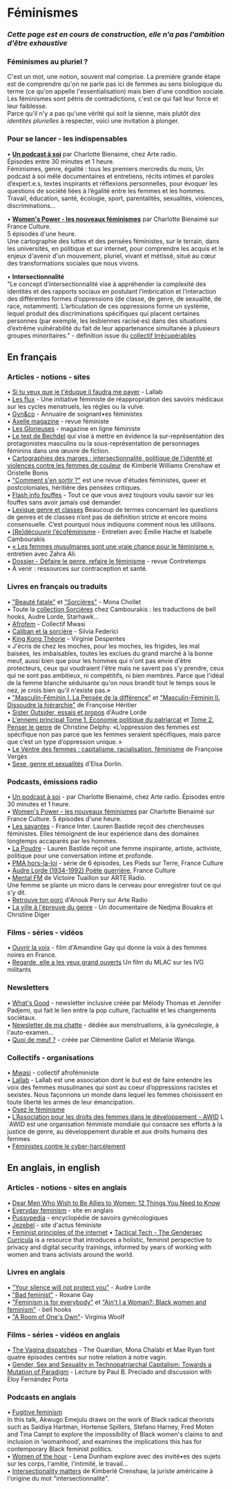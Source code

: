 # Féminismes

### _Cette page est en cours de construction, elle n'a pas l'ambition d'être exhaustive_

### Féminismes au pluriel ?
C'est un mot, une notion, souvent mal comprise. La première grande étape est de comprendre qu'on ne parle pas ici de femmes au sens biologique du terme (ce qu'on appelle l'essentialisation) mais bien d'une condition sociale.  
Les féminismes sont pétris de contradictions, c'est ce qui fait leur force et leur faiblesse.  
Parce qu'il n'y a pas qu'une vérité qui soit la sienne, mais plutôt _des identités plurielles_ à respecter, voici une invitation à plonger.

### Pour se lancer - les indispensables

• **[Un podcast à soi](https://www.arteradio.com/emission/un_podcast_soi)** par Charlotte Bienaimé, chez Arte radio.  
Épisodes entre 30 minutes et 1 heure.   
Féminismes, genre, égalité : tous les premiers mercredis du mois, Un podcast à soi mêle documentaires et entretiens, récits intimes et paroles d’expert.e.s, textes inspirants et réflexions personnelles, pour évoquer les questions de société liées à l’égalité entre les femmes et les hommes. Travail, éducation, santé, écologie, sport, parentalités, sexualités, violences, discriminations...  

• **[Women's Power - les nouveaux féminismes](https://www.franceculture.fr/emissions/grande-traversee-womens-power-les-nouveaux-feminismes)** par Charlotte Bienaimé sur France Culture.  
5 épisodes d'une heure.  
Une cartographie des luttes et des pensées féministes, sur le terrain, dans les universités, en politique et sur internet, pour comprendre les acquis et le enjeux d'avenir d'un mouvement, pluriel, vivant et métissé, situé au cœur des transformations sociales que nous vivons.  

• **Intersectionnalité**  
"Le concept d’intersectionnalité vise à appréhender la complexité des identités et des rapports sociaux en postulant l’imbrication et l’interaction des différentes formes d’oppressions (de classe, de genre, de sexualité, de race, notamment).
L’articulation de ces oppressions forme un système, lequel produit des discriminations spécifiques qui placent certaines personnes (par exemple, les lesbiennes racisé·es) dans des situations d’extrême vulnérabilité du fait de leur appartenance simultanée à plusieurs groupes minoritaires." - définition issue du [collectif Irrécupérables](https://www.irrecuperables.org/glossaire/intersectionnalite)  

## En français
### Articles - notions - sites
• [Si tu veux que je t'éduque il faudra me payer](http://www.lallab.org/si-tu-veux-que-je-teduque-il-faudra-me-payer/) - Lallab  
• [Les flux](http://lesflux.fr/) - Une initiative féministe de réappropriation des savoirs médicaux sur les cycles menstruels, les règles ou la vulve.  
• [Gyn&co](https://gynandco.wordpress.com/) - Annuaire de soignant•es féministes  
• [Axelle magazine](https://www.axellemag.be/) - revue féministe  
• [Les Glorieuses](https://lesglorieuses.fr/) - magazine en ligne féministe  
• [Le test de Bechdel](https://fr.wikipedia.org/wiki/Test_de_Bechdel) qui vise à mettre en évidence la sur-représentation des protagonistes masculins ou la sous-représentation de personnages féminins dans une œuvre de fiction.  
• [Cartographies des marges : intersectionnalité, politique de l'identité et violences contre les femmes de couleur](https://www.cairn.info/revue-cahiers-du-genre-2005-2-page-51.html) de Kimberlé Williams Crenshaw et Oristelle Bonis  
• ["Comment s'en sortir ?"](https://commentsensortir.org/) est une revue d'études féministes, queer et postcoloniales, héritière des pensées critiques.  
• [Flash info fouffes](http://www.flash-info-fouffes.fr/) - Tout ce que vous avez toujours voulu savoir sur les fouffes sans avoir jamais osé demander.  
• [Lexique genre et classes](https://incendo.noblogs.org/genresetclasses/petit-lexique/) Beaucoup de termes concernant les questions de genres et de classes n’ont pas de définition stricte et encore moins consensuelle. C’est pourquoi nous indiquons comment nous les utilisons.  
• [(Re)découvrir l’écoféminisme](https://www.contretemps.eu/redecouvrir-ecofeminisme/) - Entretien avec Émilie Hache et Isabelle Cambourakis  
• [« Les femmes musulmanes sont une vraie chance pour le féminisme »](http://www.contretemps.eu/les-femmes-musulmanes-sont-une-vraie-chance-pour-le-feminisme-entretien-avec-zahra-ali/), entretien avec Zahra Ali.  
• [Dossier - Défaire le genre, refaire le féminisme](http://www.contretemps.eu/dossier-genre-feminisme-patriarcat/) - revue Contretemps  
• À venir : ressources sur contraception et santé.

### Livres en français ou traduits
• ["Beauté fatale"](https://www.placedeslibraires.fr/livre/9782355221224-sorcieres-la-puissance-invaincue-des-femmes-mona-chollet/) et ["Sorcières"](https://www.placedeslibraires.fr/livre/9782355221224-sorcieres-la-puissance-invaincue-des-femmes-mona-chollet/) - Mona Chollet   
• Toute la [collection Sorcières](http://www.cambourakis.com/spip.php?page=recherche&champ=full&recherche=sorcieres) chez Cambourakis : les traductions de bell hooks, Audre Lorde, Starhawk...  
• [Afrofem](https://www.syllepse.net/afrofem-_r_37_i_737.html) - Collectif Mwasi  
• [Caliban et la sorcière](https://entremonde.net/caliban-et-la-sorciere) - Silvia Federici  
• [King Kong Théorie](https://www.grasset.fr/king-kong-theorie-9782246686118) - Virginie Despentes  
« J'écris de chez les moches, pour les moches, les frigides, les mal baisées, les imbaisables, toutes les exclues du grand marché à la bonne meuf, aussi bien que pour les hommes qui n'ont pas envie d'être protecteurs, ceux qui voudraient l'être mais ne savent pas s'y prendre, ceux qui ne sont pas ambitieux, ni compétitifs, ni bien membrés. Parce que l'idéal de la femme blanche séduisante qu'on nous brandit tout le temps sous le nez, je crois bien qu'il n'existe pas.»   
• ["Masculin-Féminin I. La Pensée de la différence"](https://www.odilejacob.fr/catalogue/sciences-humaines/anthropologie-ethnologie/masculin-feminin_9782738103383.php) et ["Masculin-Féminin II. Dissoudre la hiérarchie"](https://www.odilejacob.fr/catalogue/sciences-humaines/anthropologie-ethnologie/masculin-feminin-ii_9782738110909.php) de Françoise Héritier  
• [Sister Outsider, essais et propos](https://www.decitre.fr/livres/sister-outsider-9782940116065.html) d'Audre Lorde  
• [L'ennemi principal Tome 1. Économie politique du patriarcat](https://www.syllepse.net/l-ennemi-principal-_r_62_i_584.html) et [Tome 2. Penser le genre](https://www.syllepse.net/penser-le-genre-_r_62_i_585.html) de Christine Delphy. «L’oppression des femmes est spécifique non pas parce que les femmes seraient spécifiques, mais parce que c’est un type d’oppression unique. »  
• [Le Ventre des femmes : capitalisme, racialisation, féminisme](https://www.albin-michel.fr/ouvrages/le-ventre-des-femmes-9782226395252) de Françoise Vergès  
• [Sexe, genre et sexualités](https://www.puf.com/content/Sexe_genre_et_sexualit%C3%A9s) d'Elsa Dorlin.  

### Podcasts, émissions radio 
• [Un podcast à soi](https://www.arteradio.com/serie/un_podcast_soi) - par Charlotte Bienaimé, chez Arte radio. Épisodes entre 30 minutes et 1 heure.   
• [Women's Power - les nouveaux féminismes](https://www.franceculture.fr/emissions/grande-traversee-womens-power-les-nouveaux-feminismes) par Charlotte Bienaimé sur France Culture. 5 épisodes d'une heure.  
• [Les savantes](https://www.franceinter.fr/emissions/les-savantes) - France Inter. Lauren Bastide reçoit des chercheuses féministes. Elles témoignent de leur expérience dans des domaines longtemps accaparés par les hommes.  
• [La Poudre](https://www.nouvellesecoutes.fr/la-poudre/) - Lauren Bastide reçoit une femme inspirante, artiste, activiste, politique pour une conversation intime et profonde.  
• [PMA hors-la-loi](https://www.franceculture.fr/emissions/les-pieds-sur-terre/pma-hors-la-loi) - série de 6 épisodes, Les Pieds sur Terre, France Culture  
• [Audre Lorde (1934-1992) Poète guerrière](https://www.franceculture.fr/emissions/une-vie-une-oeuvre/audre-lorde-1934-1992-poete-guerriere), France Culture  
• [Mental FM](https://www.arteradio.com/son/61660364/mental_fm) de Victoire Tuaillon sur ARTE Radio.  
Une femme se plante un micro dans le cerveau pour enregistrer tout ce qui s'y dit.  
• [Retrouve ton porc](https://www.arteradio.com/son/61660257/retrouve_ton_porc) d'Anouk Perry sur Arte Radio  
• [La ville à l'épreuve du genre](https://www.franceculture.fr/emissions/sur-les-docks/la-ville-lepreuve-du-genre) - Un documentaire de Nedjma Bouakra et Christine Diger  

### Films - séries - vidéos
• [Ouvrir la voix](https://boutique.arte.tv/detail/Ouvrir_la_voix) - film d'Amandine Gay qui donne la voix à des femmes noires en France.  
• [Regarde, elle a les yeux grand ouverts](http://www.les-renseignements-genereux.org/videos/4091) Un film du MLAC sur les IVG militants

### Newsletters
• [What's Good](https://lesglorieuses.fr/whats-good/) - newsletter inclusive créée par Mélody Thomas et Jennifer Padjemi, qui fait le lien entre la pop culture, l’actualité et les changements sociétaux.  
• [Newsletter de ma chatte](http://lesflux.fr/) - dédiée aux menstruations, à la gynécologie, à l'auto-examen...  
• [Quoi de meuf ?](http://quoidemeuf.net/) - créée par Clémentine Gallot et Mélanie Wanga.  

### Collectifs - organisations
• [Mwasi](https://mwasicollectif.com/) - collectif afroféministe   
• [Lallab](http://www.lallab.org/)  - Lallab est une association dont le but est de faire entendre les voix des femmes musulmanes qui sont au coeur d’oppressions racistes et sexistes. Nous façonnons un monde dans lequel les femmes choisissent en toute liberté les armes de leur émancipation.  
• [Osez le féminisme](http://osezlefeminisme.fr/)  
• [L’Association pour les droits des femmes dans le développement - AWID](https://www.awid.org/fr/) L´AWID est une organisation féministe mondiale qui consacre ses efforts à la justice de genre, au développement durable et aux droits humains des femmes  
• [Féministes contre le cyber-harcèlement](https://www.vscyberh.org/)  

## En anglais, in english

### Articles - notions - sites en anglais
• [Dear Men Who Wish to Be Allies to Women: 12 Things You Need to Know](https://everydayfeminism.com/2017/03/dear-men-who-wish-to-be-allies/)  
• [Everyday feminism](https://everydayfeminism.com/) - site en anglais  
• [Pussypedia](https://pussypedia.net/) - encyclopédie de savoirs gynécologiques  
• [Jezebel](https://jezebel.com/) - site d'actus féministe  
• [Feminist principles of the internet](https://feministinternet.org/en/principles)
• [Tactical Tech - The Gendersec Curricula](https://en.gendersec.train.tacticaltech.org/) is a resource that introduces a holistic, feminist perspective to privacy and digital security trainings, informed by years of working with women and trans activists around the world. 

### Livres en anglais
• ["Your silence will not protect you"](https://www.theguardian.com/books/2017/oct/04/your-silence-will-not-protect-you-by-audre-lorder-review) - Audre Lorde  
• ["Bad feminist"](http://www.slate.fr/story/158818/roxane-gay-bad-feminist-entretien) - Roxane Gay  
• ["Feminism is for everybody"](https://www.plutobooks.com/9780745317335/feminism-is-for-everybody/) et ["Ain't I a Woman?: Black women and feminism"](https://www.plutobooks.com/9780861043798/aint-i-a-woman/) - bell hooks  
• ["A Room of One's Own"](https://en.wikipedia.org/wiki/A_Room_of_One%27s_Own)- Virginia Woolf  

### Films - séries - vidéos en anglais
• [The Vagina dispatches](https://www.theguardian.com/lifeandstyle/series/vagina-dispatches) - The Guardian, Mona Chalabi et Mae Ryan font quatre épisodes centrés sur notre relation à notre vagin.  
• [Gender, Sex and Sexuality in Technopatriarchal Capitalism: Towards a Mutation of Paradigm](http://www.cccb.org/en/activities/file/lecture-by-paul-b-preciado-and-discussion-with-eloy-fernandez-porta/229666) - Lecture by Paul B. Preciado and discussion with Eloy Fernández Porta  

### Podcasts en anglais
• [Fugitive feminism](https://soundcloud.com/icalondon/fugitive-feminism-towards-a-fugitive-feminism)  
In this talk, Akwugo Emejulu draws on the work of Black radical theorists such as Saidiya Hartman, Hortense Spillers, Stefano Harney, Fred Moten and Tina Campt to explore the impossibility of Black women's claims to and inclusion in ‘womanhood’, and examines the implications this has for contemporary Black feminist politics.  
• [Women of the hour](https://soundcloud.com/womenofthehour) - Lena Dunham explore avec des invité•es des sujets sur les corps, l'amitié, l'intimité, le travail...  
• [Intersectionality matters](https://soundcloud.com/intersectionality-matters) de Kimberlé Crenshaw, la juriste américaine à l'origine du mot "intersectionnalité".  

